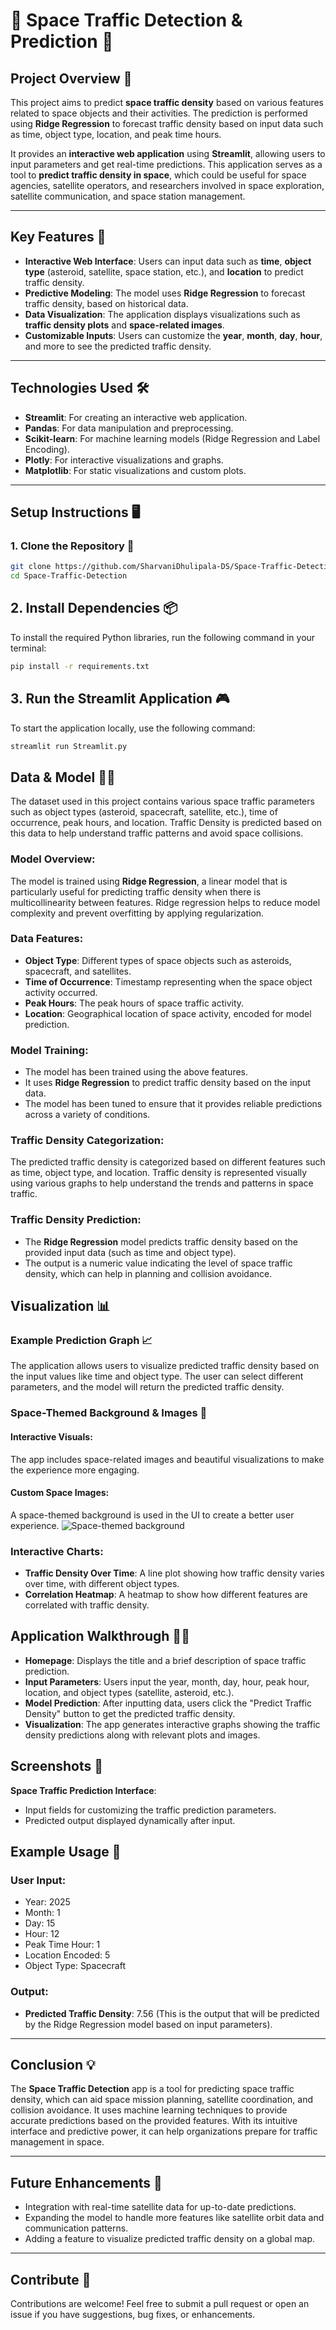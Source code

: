 # 🚀 Space Traffic Detection & Prediction 🚀

## Project Overview 🌌

This project aims to predict **space traffic density** based on various features related to space objects and their activities. The prediction is performed using **Ridge Regression** to forecast traffic density based on input data such as time, object type, location, and peak time hours.

It provides an **interactive web application** using **Streamlit**, allowing users to input parameters and get real-time predictions. This application serves as a tool to **predict traffic density in space**, which could be useful for space agencies, satellite operators, and researchers involved in space exploration, satellite communication, and space station management.

---

## Key Features 🔑

- **Interactive Web Interface**: Users can input data such as **time**, **object type** (asteroid, satellite, space station, etc.), and **location** to predict traffic density.
- **Predictive Modeling**: The model uses **Ridge Regression** to forecast traffic density, based on historical data.
- **Data Visualization**: The application displays visualizations such as **traffic density plots** and **space-related images**.
- **Customizable Inputs**: Users can customize the **year**, **month**, **day**, **hour**, and more to see the predicted traffic density.

---

## Technologies Used 🛠️

- **Streamlit**: For creating an interactive web application.
- **Pandas**: For data manipulation and preprocessing.
- **Scikit-learn**: For machine learning models (Ridge Regression and Label Encoding).
- **Plotly**: For interactive visualizations and graphs.
- **Matplotlib**: For static visualizations and custom plots.

---

## Setup Instructions 🖥️

### 1. Clone the Repository 📂

```bash
git clone https://github.com/SharvaniDhulipala-DS/Space-Traffic-Detection.git
cd Space-Traffic-Detection
```
## 2. Install Dependencies 📦

To install the required Python libraries, run the following command in your terminal:

```bash
pip install -r requirements.txt
```
## 3. Run the Streamlit Application 🎮

To start the application locally, use the following command:

```bash
streamlit run Streamlit.py
```
## Data & Model 🧑‍💻

The dataset used in this project contains various space traffic parameters such as object types (asteroid, spacecraft, satellite, etc.), time of occurrence, peak hours, and location. Traffic Density is predicted based on this data to help understand traffic patterns and avoid space collisions.

### Model Overview:
The model is trained using **Ridge Regression**, a linear model that is particularly useful for predicting traffic density when there is multicollinearity between features. Ridge regression helps to reduce model complexity and prevent overfitting by applying regularization.

### Data Features:
- **Object Type**: Different types of space objects such as asteroids, spacecraft, and satellites.
- **Time of Occurrence**: Timestamp representing when the space object activity occurred.
- **Peak Hours**: The peak hours of space traffic activity.
- **Location**: Geographical location of space activity, encoded for model prediction.

### Model Training:
- The model has been trained using the above features.
- It uses **Ridge Regression** to predict traffic density based on the input data.
- The model has been tuned to ensure that it provides reliable predictions across a variety of conditions.

### Traffic Density Categorization:
The predicted traffic density is categorized based on different features such as time, object type, and location. Traffic density is represented visually using various graphs to help understand the trends and patterns in space traffic.

### Traffic Density Prediction:
- The **Ridge Regression** model predicts traffic density based on the provided input data (such as time and object type).
- The output is a numeric value indicating the level of space traffic density, which can help in planning and collision avoidance.

## Visualization 📊

### Example Prediction Graph 📈
The application allows users to visualize predicted traffic density based on the input values like time and object type. The user can select different parameters, and the model will return the predicted traffic density.

### Space-Themed Background & Images 🌠

#### Interactive Visuals:
The app includes space-related images and beautiful visualizations to make the experience more engaging.

#### Custom Space Images:
A space-themed background is used in the UI to create a better user experience. ![Space-themed background](https://media.licdn.com/dms/image/v2/D5612AQGGi6fuWx9fhA/article-cover_image-shrink_600_2000/article-cover_image-shrink_600_2000/0/1692084977968?e=2147483647&v=beta&t=L-cD-2JmNn1NbNbbRbp_wpKDLmbGTGp_xmyn9Btfb0w)

### Interactive Charts:
- **Traffic Density Over Time**: A line plot showing how traffic density varies over time, with different object types.
- **Correlation Heatmap**: A heatmap to show how different features are correlated with traffic density.

## Application Walkthrough 🚶‍♀️

- **Homepage**: Displays the title and a brief description of space traffic prediction.
- **Input Parameters**: Users input the year, month, day, hour, peak hour, location, and object types (satellite, asteroid, etc.).
- **Model Prediction**: After inputting data, users click the "Predict Traffic Density" button to get the predicted traffic density.
- **Visualization**: The app generates interactive graphs showing the traffic density predictions along with relevant plots and images.

## Screenshots 📸

**Space Traffic Prediction Interface**:
- Input fields for customizing the traffic prediction parameters.
- Predicted output displayed dynamically after input.
## Example Usage 🎯

### User Input:
- Year: 2025
- Month: 1
- Day: 15
- Hour: 12
- Peak Time Hour: 1
- Location Encoded: 5
- Object Type: Spacecraft

### Output:
- **Predicted Traffic Density**: 7.56 (This is the output that will be predicted by the Ridge Regression model based on input parameters).

---

## Conclusion 💡

The **Space Traffic Detection** app is a tool for predicting space traffic density, which can aid space mission planning, satellite coordination, and collision avoidance. It uses machine learning techniques to provide accurate predictions based on the provided features. With its intuitive interface and predictive power, it can help organizations prepare for traffic management in space.

---

## Future Enhancements 🔮
- Integration with real-time satellite data for up-to-date predictions.
- Expanding the model to handle more features like satellite orbit data and communication patterns.
- Adding a feature to visualize predicted traffic density on a global map.

---

## Contribute 🤝

Contributions are welcome! Feel free to submit a pull request or open an issue if you have suggestions, bug fixes, or enhancements.

